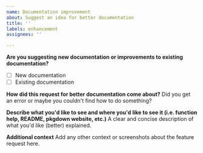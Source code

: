 ```yaml
---
name: Documentation improvement
about: Suggest an idea for better documentation
title: ''
labels: enhancement
assignees: ''

---
```


**Are you suggesting new documentation or improvements to existing documentation?**
- [ ] New documentation
- [ ] Existing documentation

**How did this request for better documentation come about?**
Did you get an error or maybe you couldn't find how to do something?

**Describe what you'd like to see and where you'd like to see it (i.e. function help, README, pkgdown website, etc.)**
A clear and concise description of what you'd like (better) explained.

**Additional context**
Add any other context or screenshots about the feature request here.
